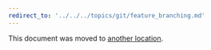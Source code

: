 ```yaml
---
redirect_to: '../../../topics/git/feature_branching.md'
---
```


This document was moved to [another location](../../../topics/git/feature_branching.md).

<!-- This redirect file can be deleted after <2021-08-13>. -->
<!-- Before deletion, see: https://docs.gitlab.com/ee/development/documentation/#move-or-rename-a-page -->
